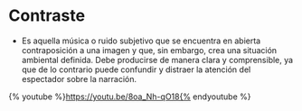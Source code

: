 # Contraste

*   Es aquella música o ruido subjetivo que se encuentra en abierta contraposición a una imagen y que, sin embargo, crea una situación ambiental definida. Debe producirse de manera clara y comprensible, ya que de lo contrario puede confundir y distraer la atención del espectador sobre la narración.

{% youtube %}https://youtu.be/8oa_Nh-qO18{% endyoutube %}
